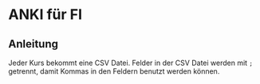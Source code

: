 # ANKI für FI

## Anleitung

Jeder Kurs bekommt eine CSV Datei. Felder in der CSV Datei werden mit `;` getrennt, damit Kommas in den Feldern benutzt werden können.
